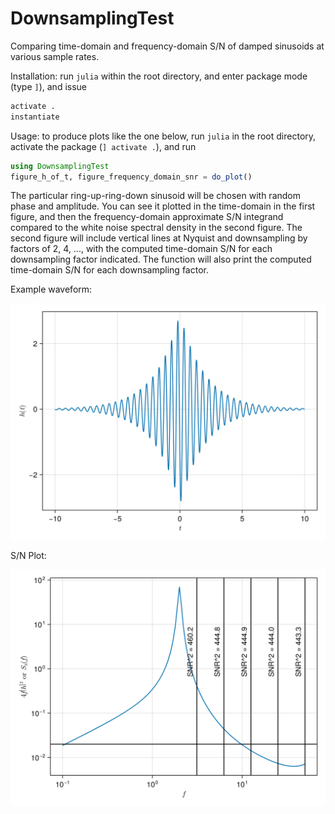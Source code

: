 # DownsamplingTest

Comparing time-domain and frequency-domain S/N of damped sinusoids at various
sample rates.

Installation: run `julia` within the root directory, and enter package mode (type `]`), and issue
```julia
activate .
instantiate
```

Usage: to produce plots like the one below, run `julia` in the root directory, activate the package (`] activate .`), and run 
```julia
using DownsamplingTest
figure_h_of_t, figure_frequency_domain_snr = do_plot()
```

The particular ring-up-ring-down sinusoid will be chosen with random phase and
amplitude.  You can see it plotted in the time-domain in the first figure, and
then the frequency-domain approximate S/N integrand compared to the white noise
spectral density in the second figure.  The second figure will include vertical
lines at Nyquist and downsampling by factors of 2, 4, ..., with the computed
time-domain S/N for each downsampling factor indicated.  The function will also
print the computed time-domain S/N for each downsampling factor.

Example waveform: 

![Example waveform](h_of_t.png)

S/N Plot:

![S/N plot](fd_snr.png)